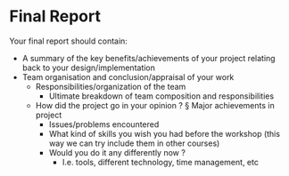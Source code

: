 # Final Report #


Your final report should contain:
* A summary of the key benefits/achievements of your project relating back to your
design/implementation
* Team organisation and conclusion/appraisal of your work
  * Responsibilities/organization of the team
    * Ultimate breakdown of team composition and responsibilities
  * How did the project go in your opinion ? § Major achievements in project
    * Issues/problems encountered
    * What kind of skills you wish you had before the workshop (this way we can try include them in other courses)
    * Would you do it any differently now ?
      * I.e. tools, different technology, time management, etc
